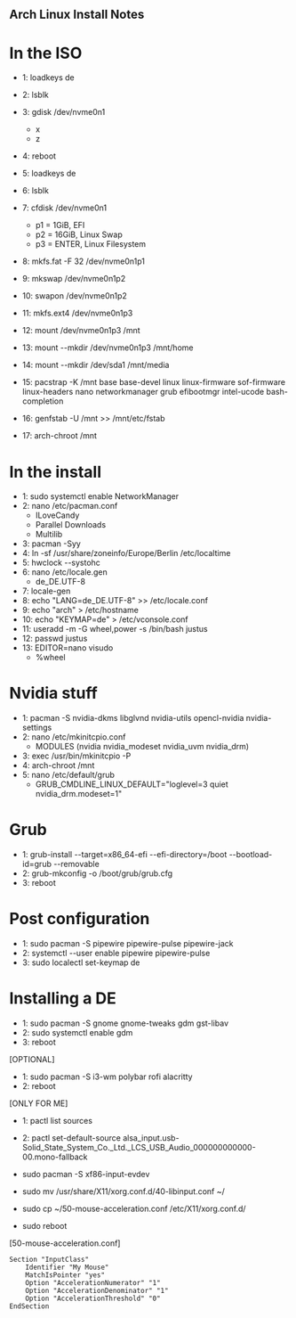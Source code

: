## Arch Linux Install Notes ##

# In the ISO

 - 1: loadkeys de
 - 2: lsblk
 - 3: gdisk /dev/nvme0n1
      - x
      - z
 - 4: reboot

 - 5: loadkeys de
 - 6: lsblk
 - 7: cfdisk /dev/nvme0n1
      - p1 = 1GiB, EFI
      - p2 = 16GiB, Linux Swap
      - p3 = ENTER, Linux Filesystem
 - 8: mkfs.fat -F 32 /dev/nvme0n1p1
 - 9: mkswap /dev/nvme0n1p2
 - 10: swapon /dev/nvme0n1p2
 - 11: mkfs.ext4 /dev/nvme0n1p3
 
 - 12: mount /dev/nvme0n1p3 /mnt
 - 13: mount --mkdir /dev/nvme0n1p3 /mnt/home
 - 14: mount --mkdir /dev/sda1 /mnt/media
 
 - 15: pacstrap -K /mnt base base-devel linux linux-firmware sof-firmware linux-headers nano networkmanager grub efibootmgr intel-ucode bash-completion
 - 16: genfstab -U /mnt >> /mnt/etc/fstab
 
 - 17: arch-chroot /mnt

# In the install

 - 1: sudo systemctl enable NetworkManager
 - 2: nano /etc/pacman.conf
      - ILoveCandy
      - Parallel Downloads
      - Multilib
 - 3: pacman -Syy
 - 4: ln -sf /usr/share/zoneinfo/Europe/Berlin /etc/localtime
 - 5: hwclock --systohc
 - 6: nano /etc/locale.gen
      - de_DE.UTF-8
 - 7: locale-gen
 - 8: echo "LANG=de_DE.UTF-8" >> /etc/locale.conf
 - 9: echo "arch" > /etc/hostname
 - 10: echo "KEYMAP=de" > /etc/vconsole.conf
 - 11: useradd -m -G wheel,power -s /bin/bash justus
 - 12: passwd justus
 - 13: EDITOR=nano visudo
      - %wheel

# Nvidia stuff

 - 1: pacman -S nvidia-dkms libglvnd nvidia-utils opencl-nvidia nvidia-settings
 - 2: nano /etc/mkinitcpio.conf
      - MODULES (nvidia nvidia_modeset nvidia_uvm nvidia_drm)
 - 3: exec /usr/bin/mkinitcpio -P
 - 4: arch-chroot /mnt
 - 5: nano /etc/default/grub
      - GRUB_CMDLINE_LINUX_DEFAULT="loglevel=3 quiet nvidia_drm.modeset=1"

# Grub

 - 1: grub-install --target=x86_64-efi --efi-directory=/boot --bootload-id=grub --removable
 - 2: grub-mkconfig -o /boot/grub/grub.cfg
 - 3: reboot

# Post configuration

 - 1: sudo pacman -S pipewire pipewire-pulse pipewire-jack
 - 2: systemctl --user enable pipewire pipewire-pulse
 - 3: sudo localectl set-keymap de

# Installing a DE

 - 1: sudo pacman -S gnome gnome-tweaks gdm gst-libav
 - 2: sudo systemctl enable gdm
 - 3: reboot

[OPTIONAL]

 - 1: sudo pacman -S i3-wm polybar rofi alacritty
 - 2: reboot

[ONLY FOR ME]

 - 1: pactl list sources
 - 2: pactl set-default-source alsa_input.usb-Solid_State_System_Co._Ltd._LCS_USB_Audio_000000000000-00.mono-fallback

 - sudo pacman -S xf86-input-evdev
 - sudo mv /usr/share/X11/xorg.conf.d/40-libinput.conf ~/
 - sudo cp ~/50-mouse-acceleration.conf /etc/X11/xorg.conf.d/
 - sudo reboot

[50-mouse-acceleration.conf]
```
Section "InputClass"
	Identifier "My Mouse"
	MatchIsPointer "yes"
	Option "AccelerationNumerator" "1"
	Option "AccelerationDenominator" "1"
	Option "AccelerationThreshold" "0"
EndSection
```
